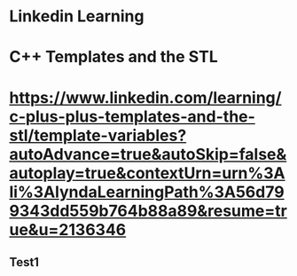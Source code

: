 # Linkedin Learning
# C++ Templates and the STL
# https://www.linkedin.com/learning/c-plus-plus-templates-and-the-stl/template-variables?autoAdvance=true&autoSkip=false&autoplay=true&contextUrn=urn%3Ali%3AlyndaLearningPath%3A56d799343dd559b764b88a89&resume=true&u=2136346

## Test1